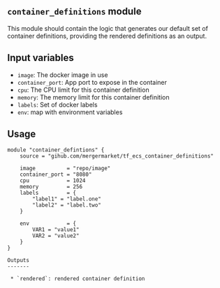 `container_definitions` module
-----------------------------

This module should contain the logic that generates our default set of container definitions,
providing the rendered definitions as an output.

Input variables
---------------

 * `image`: The docker image in use
 * `container_port`: App port to expose in the container
 * `cpu`: The CPU limit for this container definition
 * `memory`: The memory limit for this container definition
 * `labels`: Set of docker labels
 * `env`: map with environment variables

Usage
-----

```
module "container_defintions" {
    source = "gihub.com/mergermarket/tf_ecs_container_definitions"

    image          = "repo/image"
    container_port = "8080"
    cpu            = 1024
    memory         = 256
    labels         = {
		"label1" = "label.one"
		"label2" = "label.two"
	}

    env            = {
        VAR1 = "value1"
        VAR2 = "value2"
    }
}

Outputs
-------

 * `rendered`: rendered container definition



